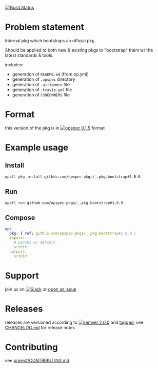 [![Build Status](https://travis-ci.org/opspec-pkgs/_.pkg.bootstrap.svg?branch=master)](https://travis-ci.org/opspec-pkgs/_.pkg.bootstrap)

# Problem statement

Internal pkg which bootstraps an official pkg. 

Should be applied to both new & existing pkgs to "bootstrap" them w/ the latest standards & tools.

includes:
- generation of `README.md` (from op.yml)
- generation of `.opspec` directory
- generation of `.gitignore` file
- generation of `.travis.yml` file
- generation of `CODEOWNERS` file


# Format

this version of the pkg is in [![opspec 0.1.5](https://img.shields.io/badge/opspec-0.1.5-brightgreen.svg?colorA=6b6b6b&colorB=fc16be)](https://opspec.io/0.1.5/packages.html) format

# Example usage

## Install

```shell
opctl pkg install github.com/opspec-pkgs/_.pkg.bootstrap#1.0.0
```

## Run

```
opctl run github.com/opspec-pkgs/_.pkg.bootstrap#1.0.0
```

## Compose

```yaml
op:
  pkg: { ref: github.com/opspec-pkgs/_.pkg.bootstrap#1.0.0 }
  inputs:
    # params w/ default
    srcDir:
  outputs:
    srcDir:
```

# Support

join us on
[![Slack](https://opspec-slackin.herokuapp.com/badge.svg)](https://opspec-slackin.herokuapp.com/)
or
[open an issue](https://github.com/opspec-pkgs/_.pkg.bootstrap/issues)

# Releases

releases are versioned according to
[![semver 2.0.0](https://img.shields.io/badge/semver-2.0.0-brightgreen.svg)](http://semver.org/spec/v2.0.0.html)
and [tagged](https://git-scm.com/book/en/v2/Git-Basics-Tagging); see
[CHANGELOG.md](CHANGELOG.md) for release notes

# Contributing

see
[project/CONTRIBUTING.md](https://github.com/opspec-pkgs/project/blob/master/CONTRIBUTING.md)
